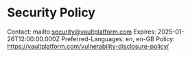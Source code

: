 # Security Policy

Contact: mailto:security@vaultplatform.com
Expires: 2025-01-26T12:00:00.000Z
Preferred-Languages: en, en-GB
Policy: https://vaultplatform.com/vulnerability-disclosure-policy/
